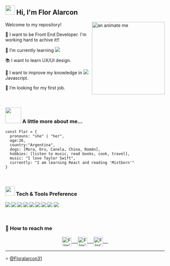 <h2> <img src="https://emojis.slackmojis.com/emojis/images/1588315024/8823/hyperkitty.gif?1588315024" width="30" /> Hi, I'm Flor Alarcon</h2>

<img align='right' alt='an animate me' src="https://user-images.githubusercontent.com/86578050/148091395-75972643-ed2d-46c0-a63a-97de4831c623.png" width="230">

Welcome to my repository!
 
 🔭 I want to be Front End Developer. I'm working hard to achive it!!
 
 🌱 I’m currently learning <img src="https://img.shields.io/badge/-React-000000?style=flat&logo=react&logoColor=00c8ff"> 
 
 :books: I want to learn UX/UI design.
 
 👯 I want to improve my knowledge in <img src="https://img.shields.io/badge/-JavaScript-eed718?style=flat&logo=javascript&logoColor=ffffff"> Javascript.
 
 🤔 I’m looking for my first job.
 
<br>

### <img src="https://media.giphy.com/media/VgCDAzcKvsR6OM0uWg/giphy.gif" width="50"> A little more about me...  

```JS
const Flor = {
  pronouns: "she" | "her",
  age:26,
  country:"Argentina",
  dogs: [Mora, Dru, Canela, China, Román],
  hobbies: [listen to music, read books, cook, travel],
  music: "I love Taylor Swift",
  currently: "I am learning React and reading 'Mistborn'"
}
```
<br>

###  <img src="https://media.giphy.com/media/WUlplcMpOCEmTGBtBW/giphy.gif" width="30">  Tech & Tools Preference

<img src = "https://img.shields.io/badge/-HTML5-E34F26?style=flat&logo=html5&logoColor=white"> <img src = "https://img.shields.io/badge/-CSS3-1572B6?style=flat&logo=css3&logoColor=white">
<img align="left"  src="https://img.shields.io/badge/-Bootstrap-563D7C?style=flat&logo=bootstrap&logoColor=white">
<img align="left"  src="https://img.shields.io/badge/-JavaScript-eed718?style=flat&logo=javascript&logoColor=ffffff">
<img align="left"  src="https://img.shields.io/badge/-Sass-cc6699?style=flat&logo=sass&logoColor=ffffff">
<img align="left"  src="https://img.shields.io/badge/-React-000000?style=flat&logo=react&logoColor=00c8ff">
<img align="left"  src="http://img.shields.io/badge/-Git-F1502F?style=flat&logo=git&logoColor=FFFFFF">
<img align="left"  src="http://img.shields.io/badge/-Github-000000?style=flat&logo=github&logoColor=FFFFFF">
<img align="left"  src="http://img.shields.io/badge/-VS%20Code-007ACC?style=flat&logo=visual%20studio%20code&logoColor=white">


<br>

 ###  💬 How to reach me

<p align="center">
 <a href="https://www.linkedin.com/in/maria-florencia-alarc%C3%B3n/" target="blank">
  <img align="center" alt="Flor's linkedin" width="30px" src="https://www.vectorlogo.zone/logos/linkedin/linkedin-icon.svg" /> &nbsp; &nbsp;
 </a>
 <a href="https://www.instagram.com/floralarcon31/" target="blank">
  <img align="center" alt="Flor's Instagram" width="30px" src="https://www.vectorlogo.zone/logos/instagram/instagram-icon.svg" /> &nbsp; &nbsp;
 </a>
 <a href="https://twitter.com/florenciaalar10" target="blank">
  <img align="center" alt="Flor's Twitter" width="30px" src="https://www.vectorlogo.zone/logos/twitter/twitter-official.svg" /> &nbsp; &nbsp;
 </a>

  
---

⭐️ [@Floralarcon31](https://github.com/Floralarcon31)
